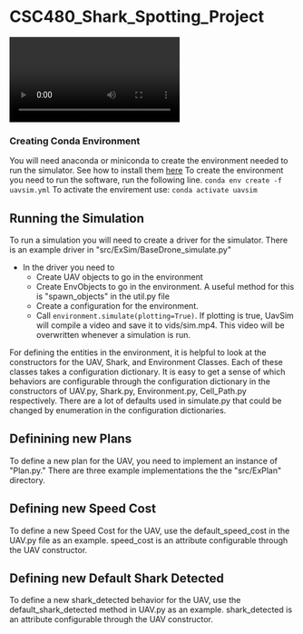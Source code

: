 # CSC480_Shark_Spotting_Project

![Change Altitude Plan](https://github.com/rmaksymiuk/UavSim/blob/main/demos/ca_sim.mp4)

### Creating Conda Environment
You will need anaconda or miniconda to create the environment needed to run the simulator. See how to install them [here](https://docs.conda.io/en/latest/miniconda.html)
To create the environment you need to run the software, run the following line.
`conda env create -f uavsim.yml`
To activate the envirement use: `conda activate uavsim`

## Running the Simulation
To run a simulation you will need to create a driver for the simulator. There is an example driver in "src/ExSim/BaseDrone_simulate.py"
- In the driver you need to
  - Create UAV objects to go in the environment
  - Create EnvObjects to go in the environment. A useful method for this is "spawn_objects" in the util.py file
  - Create a configuration for the environment. 
  - Call `environment.simulate(plotting=True)`. If plotting is true, UavSim will compile a video and save it to vids/sim.mp4. This video will be overwritten whenever a simulation is run.

For defining the entities in the environment, it is helpful to look at the constructors for the UAV, Shark, and Environment Classes. Each of these classes takes a configuration dictionary. It is easy to get a sense of which behaviors are configurable through the configuration dictionary in the constructors of UAV.py, Shark.py, Environment.py, Cell_Path.py respectively. There are a lot of defaults used in simulate.py that could be changed by enumeration in the configuration dictionaries.


## Definining new Plans
To define a new plan for the UAV, you need to implement an instance of "Plan.py." There are three example implementations the the "src/ExPlan" directory.

## Defining new Speed Cost
To define a new Speed Cost for the UAV, use the default_speed_cost in the UAV.py file as an example. 
speed_cost is an attribute configurable through the UAV constructor.

## Defining new Default Shark Detected
To define a new shark_detected behavior for the UAV, use the default_shark_detected method in UAV.py as an example.
shark_detected is an attribute configurable through the UAV constructor.


